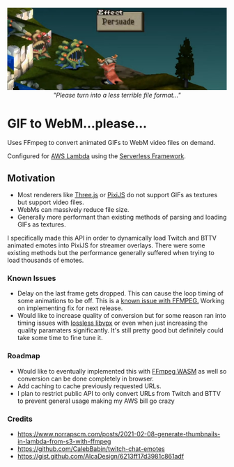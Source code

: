 <p align="center">
    <img src=".github/pls.jpg">
    <br>
    <i>"Please turn into a less terrible file format..."</i>
</p>

# GIF to WebM...please...

Uses FFmpeg to convert animated GIFs to WebM video files on demand.

Configured for [AWS Lambda](https://aws.amazon.com/lambda/) using the [Serverless Framework](https://serverless.com/).

## Motivation

- Most renderers like [Three.js](https://threejs.org/) or [PixiJS](https://pixijs.com/) do not support GIFs as textures but support video files.
- WebMs can massively reduce file size.
- Generally more performant than existing methods of parsing and loading GIFs as textures.

[//]: # (TODO: insert gif webm comparison)

I specifically made this API in order to dynamically load Twitch and BTTV animated emotes into PixiJS for streamer
overlays. There were some existing methods but the performance generally suffered when trying to load thousands of
emotes.

### Known Issues

- Delay on the last frame gets dropped. This can cause the loop timing of some animations to be off. This is
  a [known issue with FFMPEG.](https://trac.ffmpeg.org/ticket/6294#comment:6) Working on implementing fix for next
  release.
- Would like to increase quality of conversion but for some reason ran into timing issues with [lossless libvpx](https://trac.ffmpeg.org/wiki/Encode/VP9#LosslessVP9) or even when just increasing the quality paramaters 
  significantly. It's still pretty good but definitely could take some time to fine tune it.

### Roadmap

- Would like to eventually implemented this with [FFmpeg WASM](https://github.com/ffmpegwasm/ffmpeg.wasm) as well so
  conversion can be done completely in browser.
- Add caching to cache previously requested URLs.
- I plan to restrict public API to only convert URLs from Twitch and BTTV to prevent general usage making my AWS 
  bill go crazy

### Credits

- https://www.norrapscm.com/posts/2021-02-08-generate-thumbnails-in-lambda-from-s3-with-ffmpeg
- https://github.com/CalebBabin/twitch-chat-emotes
- https://gist.github.com/AlcaDesign/6213ff17d3981c861adf